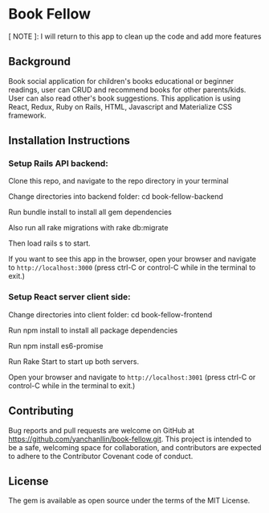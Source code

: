 # Book Fellow
[ NOTE ]: I will return to this app to clean up the code and add more features

## Background
Book social application for children's books educational or beginner readings, user can CRUD and recommend books for other parents/kids. User can also read other's book suggestions. This application is using React, Redux, Ruby on Rails, HTML, Javascript and Materialize CSS framework.

## Installation Instructions

### Setup Rails API backend:

Clone this repo, and navigate to the repo directory in your terminal

Change directories into backend folder: cd book-fellow-backend

Run bundle install to install all gem dependencies

Also run all rake migrations with rake db:migrate

Then load rails s to start.

If you want to see this app in the browser, open your browser and navigate to `http://localhost:3000` (press ctrl-C or control-C while in the terminal to exit.)

### Setup React server client side:

Change directories into client folder: cd book-fellow-frontend

Run npm install to install all package dependencies

Run npm install es6-promise

Run Rake Start to start up both servers.

Open your browser and navigate to `http://localhost:3001` (press ctrl-C or control-C while in the terminal to exit.)

## Contributing
Bug reports and pull requests are welcome on GitHub at https://github.com/yanchanllin/book-fellow.git. This project is intended to be a safe, welcoming space for collaboration, and contributors are expected to adhere to the Contributor Covenant code of conduct.

## License
The gem is available as open source under the terms of the MIT License.

